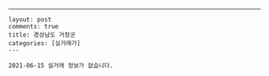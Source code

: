 ---
    layout: post
    comments: true
    title: 경상남도 거창군
    categories: [실거래가]
    ---

    2021-06-15 실거래 정보가 없습니다.

    